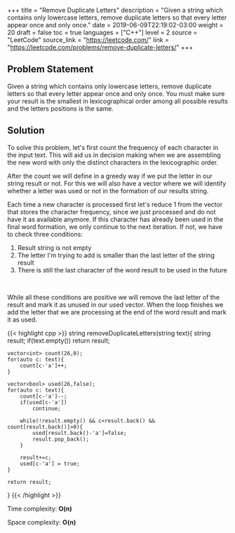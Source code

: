 +++
title = "Remove Duplicate Letters"
description = "Given a string which contains only lowercase letters, remove duplicate letters so that every letter appear once and only once."
date = 2019-06-09T22:19:02-03:00
weight = 20
draft = false
toc = true
languages = ["C++"]
level = 2
source = "LeetCode"
source_link = "https://leetcode.com/"
link = "https://leetcode.com/problems/remove-duplicate-letters/"
+++
<h2 class="title is-4"> Problem Statement </h2>

Given a string which contains only lowercase letters, remove duplicate letters so that every letter appear once and only once. You must make sure your result is the smallest in lexicographical order among all possible results and the letters positions is the same.

<h2 class="title is-5"> Solution </h2>

To solve this problem, let's first count the frequency of each character in the input text. This will aid us in decision making 
when we are assembling the new word with only the distinct characters in the lexicographic order.

After the count we will define in a greedy way if we put the letter in our string result or not. For this we will also have a vector where we will identify whether a letter was used or not in the formation of our results string.

Each time a new character is processed first let's reduce 1 from the vector that stores the character frequency, since we just processed  and do not have it as available anymore. If this character has already been used in the final word formation, we only continue to the next iteration. If not, we have to check three conditions:

<div class="margin_left">
  <ol>
    <li>Result string is not empty</li>
    <li>The letter I'm trying to add is smaller than the last letter of the string result</li>
    <li>There is still the last character of the word result to be used in the future</li>
  </ol>
</div>
</br>

While all these conditions are positive we will remove the last letter of the result and mark it as unused in our used vector. When the loop finishes we add the letter that we are processing at the end of the word result and mark it as used.

{{< highlight cpp >}}
string removeDuplicateLetters(string text){
    string result;
    if(text.empty())
        return result;

    vector<int> count(26,0);
    for(auto c: text){
        count[c-'a']++;
    }

    vector<bool> used(26,false);
    for(auto c: text){
        count[c-'a']--;
        if(used[c-'a'])
            continue;
        
        while(!result.empty() && c<result.back() && count[result.back()]>0){
            used[result.back()-'a']=false;
            result.pop_back();
        }

        result+=c;
        used[c-'a'] = true;
    }

    return result;
}
{{< /highlight >}}

Time complexity: **O(n)**

Space complexity: **O(n)**